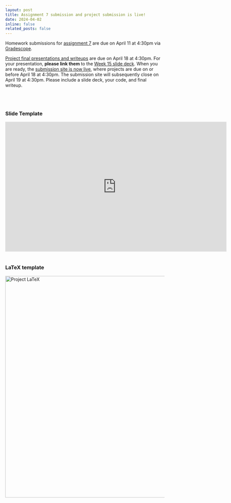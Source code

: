 ```yaml
---
layout: post
title: Assignment 7 submission and project submission is live!
date: 2024-04-02
inline: false
related_posts: false
---
```


Homework submissions for [assignment 7](../../homework-7) are due on April 11 at 4:30pm via [Gradescope](https://www.gradescope.com/courses/690988/assignments/4312085).

[Project final presentations and writeups](../../presentation-and-project/) are due on April 18 at 4:30pm. For your presentation, **please link them** to the [Week 15 slide deck](https://docs.google.com/presentation/d/1Hob7JSEPMioPAP6rHdxFbJR-QAB5hGZi/edit#slide=id.p3). When you are ready, the [submission site is now live](https://www.gradescope.com/courses/690988/assignments/4312087), where projects are due on or before April 18 at 4:30pm. The submission site will subsequently close on April 19 at 4:30pm. Please include a slide deck, your code, and final writeup.

<br>
<br>
 
### Slide Template

<iframe src="https://docs.google.com/presentation/d/e/2PACX-1vR01oeA6906bhXTrtfXXhQrp-z9LXRQVGO_Xnh_-TYSPmw5b_bQhwNEeDYFJp_TC_6QtBAnaAv2aydq/embed?start=false&loop=false&delayms=3000" frameborder="0" width="700" height="410" allowfullscreen="true" mozallowfullscreen="true" webkitallowfullscreen="true"></iframe>

<br>
<br>

### LaTeX template

[<img src="../../assets/img/project-latex.png" alt="Project LaTeX" style="width:700px">](https://www.overleaf.com/project/64e2ee609dd6f4b743ea664e)
